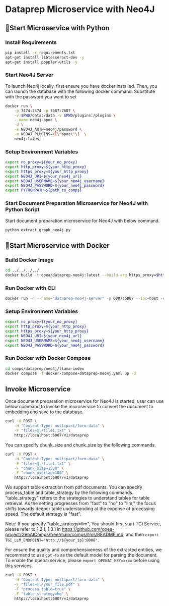 # Dataprep Microservice with Neo4J

## 🚀Start Microservice with Python

### Install Requirements

```bash
pip install -r requirements.txt
apt-get install libtesseract-dev -y
apt-get install poppler-utils -y
```

### Start Neo4J Server

To launch Neo4j locally, first ensure you have docker installed. Then, you can launch the database with the following docker command. Substitute with the password you want to set

```bash
docker run \
    -p 7474:7474 -p 7687:7687 \
    -v $PWD/data:/data -v $PWD/plugins:/plugins \
    --name neo4j-apoc \
    -d \
    -e NEO4J_AUTH=neo4j/password \
    -e NEO4J_PLUGINS=\[\"apoc\"\]  \
    neo4j:latest
```


### Setup Environment Variables

```bash
export no_proxy=${your_no_proxy}
export http_proxy=${your_http_proxy}
export https_proxy=${your_http_proxy}
export NEO4J_URI=${your_neo4j_url}
export NEO4J_USERNAME=${your_neo4j_username}
export NEO4J_PASSWORD=${your_neo4j_password}
export PYTHONPATH=${path_to_comps}
```

### Start Document Preparation Microservice for Neo4J with Python Script

Start document preparation microservice for Neo4J with below command.

```bash
python extract_graph_neo4j.py
```

## 🚀Start Microservice with Docker

### Build Docker Image

```bash
cd ../../../../
docker build -t opea/dataprep-neo4j:latest --build-arg https_proxy=$https_proxy --build-arg http_proxy=$http_proxy -f comps/dataprep/neo4j/llama-index/Dockerfile .
```

### Run Docker with CLI

```bash
docker run -d --name="dataprep-neo4j-server" -p 6007:6007 --ipc=host -e http_proxy=$http_proxy -e https_proxy=$https_proxy opea/dataprep-neo4j:latest
```

### Setup Environment Variables

```bash
export no_proxy=${your_no_proxy}
export http_proxy=${your_http_proxy}
export https_proxy=${your_http_proxy}
export NEO4J_URI=${your_neo4j_url}
export NEO4J_USERNAME=${your_neo4j_username}
export NEO4J_PASSWORD=${your_neo4j_password}
```

### Run Docker with Docker Compose

```bash
cd comps/dataprep/neo4j/llama-index
docker compose -f docker-compose-dataprep-neo4j.yaml up -d
```

## Invoke Microservice

Once document preparation microservice for Neo4J is started, user can use below command to invoke the microservice to convert the document to embedding and save to the database.

```bash
curl -X POST \
    -H "Content-Type: multipart/form-data" \
    -F "files=@./file1.txt" \
    http://localhost:6007/v1/dataprep
```

You can specify chunk_size and chunk_size by the following commands.

```bash
curl -X POST \
    -H "Content-Type: multipart/form-data" \
    -F "files=@./file1.txt" \
    -F "chunk_size=1500" \
    -F "chunk_overlap=100" \
    http://localhost:6007/v1/dataprep
```

We support table extraction from pdf documents. You can specify process_table and table_strategy by the following commands. "table_strategy" refers to the strategies to understand tables for table retrieval. As the setting progresses from "fast" to "hq" to "llm," the focus shifts towards deeper table understanding at the expense of processing speed. The default strategy is "fast".

Note: If you specify "table_strategy=llm", You should first start TGI Service, please refer to 1.2.1, 1.3.1 in https://github.com/opea-project/GenAIComps/tree/main/comps/llms/README.md, and then `export TGI_LLM_ENDPOINT="http://${your_ip}:8008"`.

For ensure the quality and comprehensiveness of the extracted entities, we recommend to use `gpt-4o` as the default model for parsing the document. To enable the openai service, please `export OPENAI_KEY=xxxx` before using this services.

```bash
curl -X POST \
    -H "Content-Type: multipart/form-data" \
    -F "files=@./your_file.pdf" \
    -F "process_table=true" \
    -F "table_strategy=hq" \
    http://localhost:6007/v1/dataprep
```
